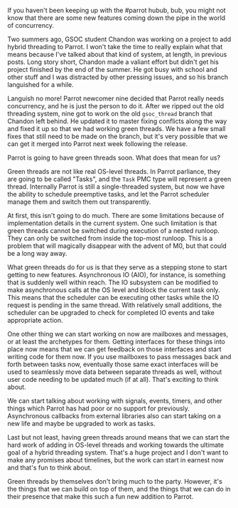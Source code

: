 If you haven't been keeping up with the #parrot hubub, bub, you might not know
that there are some new features coming down the pipe in the world of 
concurrency.

Two summers ago, GSOC student Chandon was working on a project to add hybrid
threading to Parrot. I won't take the time to really explain what that means
because I've talked about that kind of system, at length, in previous posts.
Long story short, Chandon made a valiant effort but didn't get his project
finished by the end of the summer. He got busy with school and other stuff
and I was distracted by other pressing issues, and so his branch languished
for a while.

Languish no more! Parrot newcomer nine decided that Parrot really needs
concurrency, and he is just the person to do it. After we ripped out the old
threading system, nine got to work on the old `gsoc_thread` branch that
Chandon left behind. He updated it to master fixing conflicts along the way
and fixed it up so that we had working green threads. We have a few small
fixes that still need to be made on the branch, but it's very possible that
we can get it merged into Parrot next week following the release.

Parrot is going to have green threads soon. What does that mean for us?

Green threads are not like real OS-level threads. In Parrot parliance, they
are going to be called "Tasks", and the `Task` PMC type will represent a
green thread. Internally Parrot is still a single-threaded system, but now we
have the ability to schedule preemptive tasks, and let the Parrot scheduler
manage them and switch them out transparently.

At first, this isn't going to do much. There are some limitations because of
implementation details in the current system. One such limitation is that
green threads cannot be switched during execution of a nested runloop. They
can only be switched from inside the top-most runloop. This is a problem that
will magically disappear with the advent of M0, but that could be a long
way away.

What green threads do for us is that they serve as a stepping stone to start
getting to new features. Asynchronous IO (AIO), for instance, is something
that is suddenly well within reach. The IO subsystem can be modified to make
asynchronous calls at the OS level and block the current task only. This means
that the scheduler can be executing other tasks while the IO request is
pending in the same thread. With relatively small additions, the scheduler
can be upgraded to check for completed IO events and take appropriate action.

One other thing we can start working on now are mailboxes and messages, or at
least the archetypes for them. Getting interfaces for these things into place
now means that we can get feedback on those interfaces and start writing code
for them now. If you use mailboxes to pass messages back and forth between
tasks now, eventually those same exact interfaces will be used to seamlessly
move data between separate threads as well, without user code needing to be
updated much (if at all). That's exciting to think about.

We can start talking about working with signals, events, timers, and other
things which Parrot has had poor or no support for previously. Asynchronous
callbacks from external libraries also can start taking on a new life and
maybe be upgraded to work as tasks. 

Last but not least, having green threads around means that we can start the
hard work of adding in OS-level threads and working towards the ultimate
goal of a hybrid threading system. That's a huge project and I don't want to
make any promises about timelines, but the work can start in earnest now and
that's fun to think about.

Green threads by themselves don't bring much to the party. However, it's the
things that we can build on top of them, and the things that we can do in
their presence that make this such a fun new addition to Parrot. 
